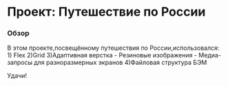 # Проект: Путешествие по России

### Обзор
В этом проекте,посвещённому путешествия по России,использовался:
    1) Flex
    2)Grid
    3)Адаптивная верстка
        - Резиновые изображения
        - Медиа-запросы для разноразмерных экранов
    4)Файловая структура БЭМ


Удачи!
